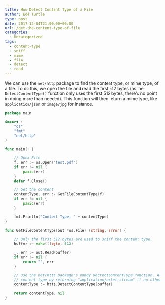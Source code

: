 ```yaml
---
title: How Detect Content Type of a File
author: Edd Turtle
type: post
date: 2017-12-04T21:00:00+00:00
url: /get-the-content-type-of-file
categories:
  - Uncategorized
tags:
  - content-type
  - sniff
  - mime
  - file
  - detect
  - read
---
```


We can use the `net/http` package to find the content type, or mime type, of a file. To do this, we open the file and read the first 512 bytes (as the `DetectContentType()` function only uses the first 512 bytes, there's no point in doing more than needed). This function will then return a mime type, like `application/json` or `image/jpg` for instance.

```go
package main

import (
    "os"
    "fmt"
    "net/http"
)

func main() {

    // Open File
    f, err := os.Open("test.pdf")
    if err != nil {
        panic(err)
    }
    defer f.Close()

    // Get the content
    contentType, err := GetFileContentType(f)
    if err != nil {
        panic(err)
    }

    fmt.Println("Content Type: " + contentType)
}

func GetFileContentType(out *os.File) (string, error) {

    // Only the first 512 bytes are used to sniff the content type.
    buffer := make([]byte, 512)

    _, err := out.Read(buffer)
    if err != nil {
        return "", err
    }

    // Use the net/http package's handy DectectContentType function. Always returns a valid 
    // content-type by returning "application/octet-stream" if no others seemed to match.
    contentType := http.DetectContentType(buffer)

    return contentType, nil
}
```